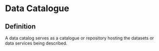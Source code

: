 # Data Catalogue

## Definition

A data catalog serves as a catalogue or repository hosting the datasets or data services being described.


